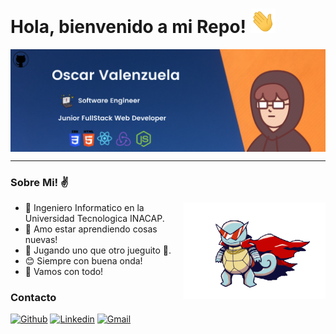 <h1>Hola, bienvenido a mi Repo! <img src="https://raw.githubusercontent.com/oscarvalenzuela25/oscarvalenzuela25/main/hi.gif" width="40px"></h1>

<p>
  <img align="center" src="https://raw.githubusercontent.com/oscarvalenzuela25/oscarvalenzuela25/main/Logo.png">
<p>

<hr>

<h3>Sobre Mi! ✌</h3>

<img src="https://raw.githubusercontent.com/oscarvalenzuela25/oscarvalenzuela25/main/squartle_kamina.gif" width="45%" align="right" alt="squirtle kamina">  

- 📘 Ingeniero Informatico en la Universidad Tecnologica INACAP.
- 💖 Amo estar aprendiendo cosas nuevas!
- 👾 Jugando uno que otro jueguito 👀.
- 😊 Siempre con buena onda!
- 💪 Vamos con todo!

<h3> Contacto </h3>

[![Github](https://img.shields.io/badge/-Github-000?style=flat&logo=Github&logoColor=white)](https://github.com/oscarvalenzuela25)
[![Linkedin](https://img.shields.io/badge/-LinkedIn-blue?style=flat&logo=Linkedin&logoColor=white)](https://www.linkedin.com/in/oscar-valenzuela-rojas-8b54701aa/)
[![Gmail](https://img.shields.io/badge/-Gmail-c14438?style=flat&logo=Gmail&logoColor=white)](mailto:oavr.18@gmail.com)

